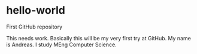 # hello-world
First GitHub repository

This needs work.
Basically this will be my very first try at GitHub.
My name is Andreas. I study MEng Computer Science.

